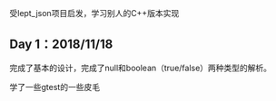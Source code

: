 受lept_json项目启发，学习别人的C++版本实现

## Day 1：2018/11/18

完成了基本的设计，完成了null和boolean（true/false）两种类型的解析。

学了一些gtest的一些皮毛